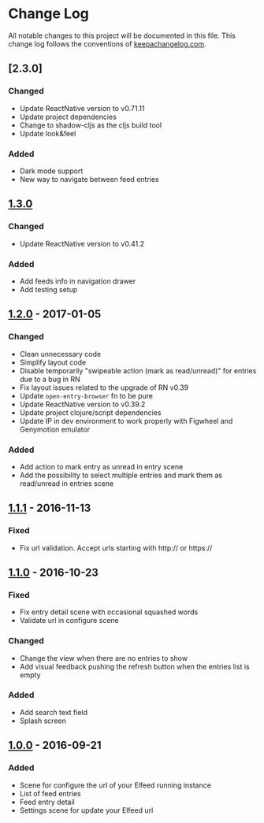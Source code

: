 # Change Log
All notable changes to this project will be documented in this file. This change log follows the conventions of [keepachangelog.com](http://keepachangelog.com/).

## [2.3.0]
### Changed
- Update ReactNative version to v0.71.11
- Update project dependencies
- Change to shadow-cljs as the cljs build tool
- Update look&feel

### Added
- Dark mode support
- New way to navigate between feed entries

## [1.3.0]
### Changed
- Update ReactNative version to v0.41.2

### Added
- Add feeds info in navigation drawer
- Add testing setup

## [1.2.0] - 2017-01-05
### Changed
- Clean unnecessary code
- Simplify layout code
- Disable temporarily "swipeable action (mark as read/unread)" for entries due
  to a bug in RN
- Fix layout issues related to the upgrade of RN v0.39
- Update `open-entry-browser` fn to be pure
- Update ReactNative version to v0.39.2
- Update project clojure/script dependencies
- Update IP in dev environment to work properly with Figwheel and Genymotion emulator

### Added
- Add action to mark entry as unread in entry scene
- Add the possibility to select multiple entries and mark them as read/unread in
  entries scene

## [1.1.1] - 2016-11-13
### Fixed
- Fix url validation. Accept urls starting with http:// or https://

## [1.1.0] - 2016-10-23
### Fixed
- Fix entry detail scene with occasional squashed words
- Validate url in configure scene

### Changed
- Change the view when there are no entries to show
- Add visual feedback pushing the refresh button when the entries list is empty

### Added
- Add search text field
- Splash screen

## [1.0.0] - 2016-09-21
### Added
- Scene for configure the url of your Elfeed running instance
- List of feed entries
- Feed entry detail
- Settings scene for update your Elfeed url

[Unreleased]: https://github.com/areina/elfeed-cljsrn/compare/1.3.0...HEAD
[1.3.0]: https://github.com/areina/elfeed-cljsrn/compare/1.2.0...1.3.0
[1.2.0]: https://github.com/areina/elfeed-cljsrn/compare/1.1.1...1.2.0
[1.1.1]: https://github.com/areina/elfeed-cljsrn/compare/1.1.0...1.1.1
[1.1.0]: https://github.com/areina/elfeed-cljsrn/compare/1.0.0...1.1.0
[1.0.0]: https://github.com/areina/elfeed-cljsrn/compare/c5668e2...1.0.0
